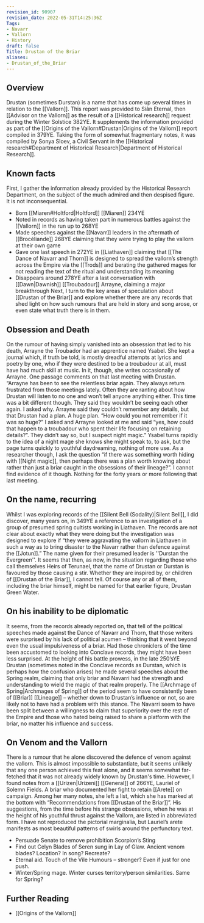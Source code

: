 ```yaml
---
revision_id: 90907
revision_date: 2022-05-31T14:25:36Z
Tags:
- Navarr
- Vallorn
- History
draft: false
Title: Drustan of the Briar
aliases:
- Drustan_of_the_Briar
---
```

## Overview
Drustan (sometimes Durstan) is a name that has come up several times in relation to the [[Vallorn]]. This report was provided to Siân Eternal, then [[Advisor on the Vallorn]] as the result of a [[Historical research]] request during the Winter Solstice 382YE. It supplements the information provided as part of the [[Origins of the Vallorn#Drustan|Origins of the Vallorn]] report compiled in 379YE. Taking the form of somewhat fragmentary notes, it was compiled by Sonya Sloev, a Civil Servant in the [[Historical research#Department of Historical Research|Department of Historical Research]].
## Known facts
First, I gather the information already provided by the Historical Research Department, on the subject of the much admired and then despised figure. It is not inconsequential.
* Born [[Miaren#Holtford|Holtford]] [[Miaren]] 234YE
* Noted in records as having taken part in numerous battles against the [[Vallorn]] in the run up to 268YE
* Made speeches against the [[Navarr]] leaders in the aftermath of [[Brocéliande]] 268YE claiming that they were trying to play the vallorn at their own game
* Gave one last speech in 272YE in [[Liathaven]] claiming that [[The Dance of Navarr and Thorn]] is designed to spread the vallorn’s strength across the Empire via the [[Trods]] and berating the gathered mages for not reading the text of the ritual and understanding its meaning
* Disappears around 278YE after a last conversation with [[Dawn|Dawnish]] [[Troubadour]] Arrayne, claiming a major breakthrough
Next, I turn to the key areas of speculation about [[Drustan of the Briar]] and explore whether there are any records that shed light on how such rumours that are held in story and song arose, or even state what truth there is in them.
## Obsession and Death
On the rumour of having simply vanished into an obsession that led to his death, Arrayne the Troubador had an apprentice named Ysabel. She kept a journal which, if truth be told, is mostly dreadful attempts at lyrics and poetry by one, who if they were destined to be a troubadour at all, must have had much skill at music. In it, though, she writes occasionally of Arrayne. 
One passage comments on that last meeting with Drustan.
 “Arrayne has been to see the relentless briar again. They always return frustrated from those meetings lately. Often they are ranting about how Drustan will listen to no one and won’t tell anyone anything either. This time was a bit different though. They said they wouldn’t be seeing each other again. I asked why. Arrayne said they couldn’t remember any details, but that Drustan had a plan. A huge plan. “How could you not remember if it was so huge?” I asked and Arrayne looked at me and said “yes, how could that happen to a troubadour who spent their life focusing on retaining details?”. They didn’t say so, but I suspect night magic.”
Ysabel turns rapidly to the idea of a night mage she knows she might speak to, to ask, but the page turns quickly to youthful daydreaming, nothing of more use. As a researcher though, I ask the question “if there was something worth hiding with [[Night magic]], then perhaps there was a plan worth knowing about rather than just a briar caught in the obsessions of their lineage?”. I cannot find evidence of it though. Nothing for the forty years or more following that last meeting.
## On the name, recurring
Whilst I was exploring records of the [[Silent Bell (Sodality)|Silent Bell]], I did discover, many years on, in 349YE a reference to an investigation of a group of presumed spring cultists working in Liathaven. The records are not clear about exactly what they were doing but the investigation was designed to explore if “they were aggravating the vallorn in Liathaven in such a way as to bring disaster to the Navarr rather than defence against the [[Jotun]].” The name given for their presumed leader is ''Durstan the Evergreen''.
It seems that then, as now, in the situation regarding those who call themselves Heirs of Terunael, that the name of Drustan or Durstan is favoured by those causing a stir. Whether they are inspired by, or children of [[Drustan of the Briar]], I cannot tell. Of course any or all of them, including the briar himself, might be named for that earlier figure, Drustan Green Water.
## On his inability to be diplomatic
It seems, from the records already reported on, that tell of the political speeches made against the Dance of Navarr and Thorn, that those writers were surprised by his lack of political acumen – thinking that it went beyond even the usual impulsiveness of a briar.
Had those chroniclers of the time been accustomed to looking into Conclave records, they might have been less surprised. At the height of his battle prowess, in the late 250’sYE Drustan (sometimes noted in the Conclave records as Durstan, which is perhaps how the confusion arises) he made several speeches about the Spring realm, claiming that only briar and Navarri had the strength and understanding to wield the magic of that realm properly.
The [[Archmage of Spring|Archmages of Spring]] of the period seem to have consistently been of [[Briar]] [[Lineage]] – whether down to Drustan’s influence or not, so are likely not to have had a problem with this stance. The Navarri seem to have been split between a willingness to claim that superiority over the rest of the Empire and those who hated being raised to share a platform with the briar, no matter his influence and success.
## On Venom and the Vallorn
There is a rumour that he alone discovered the defence of venom against the vallorn. This is almost impossible to substantiate, but it seems unlikely that any one person achieved this feat alone, and it seems somewhat far-fetched that it was not already widely known by Drustan's time. However, I found notes from a [[Urizen|Urizeni]] [[General]] of 266YE, Lauriel of Solemn Fields. A briar who documented her fight to retain [[Arete]] on campaign. Among her many notes, she left a list, which she has marked at the bottom with “Recommendations from [[Drustan of the Briar]]”.
His suggestions, from the time before his strange obsessions, when he was at the height of his youthful thrust against the Vallorn, are listed in abbreviated form. I have not reproduced the pictorial marginalia, but Lauriel’s arete manifests as most beautiful patterns of swirls around the perfunctory text.
* Persuade Senate to remove prohibition Scorpion’s Sting
* Find out Celyn Blades of Seren sung in Lay of Glaw. Ancient venom blades? Location? In song? Recreate?
* Eternal aid. Touch of the Vile Humours – stronger? Even if just for one push.
* Winter/Spring mage. Winter curses territory/person similarities. Same for Spring?
## Further Reading
* [[Origins of the Vallorn]]